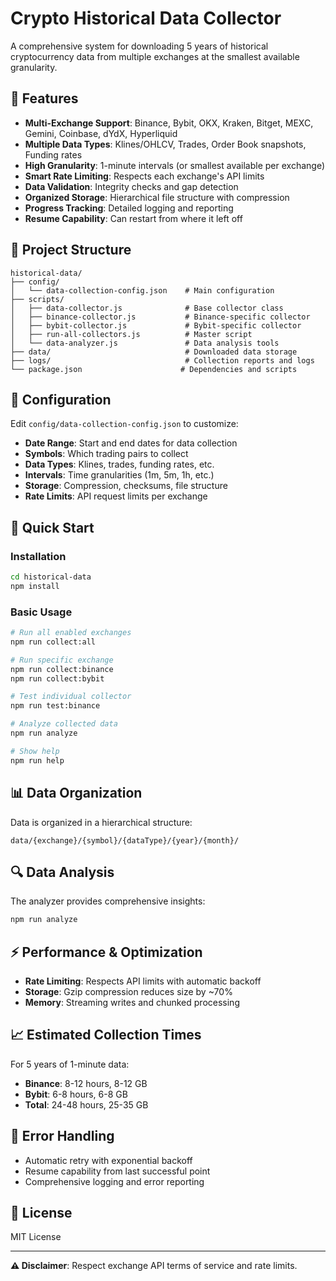 # Crypto Historical Data Collector

A comprehensive system for downloading 5 years of historical cryptocurrency data from multiple exchanges at the smallest available granularity.

## 🚀 Features

- **Multi-Exchange Support**: Binance, Bybit, OKX, Kraken, Bitget, MEXC, Gemini, Coinbase, dYdX, Hyperliquid
- **Multiple Data Types**: Klines/OHLCV, Trades, Order Book snapshots, Funding rates
- **High Granularity**: 1-minute intervals (or smallest available per exchange)
- **Smart Rate Limiting**: Respects each exchange's API limits
- **Data Validation**: Integrity checks and gap detection
- **Organized Storage**: Hierarchical file structure with compression
- **Progress Tracking**: Detailed logging and reporting
- **Resume Capability**: Can restart from where it left off

## 📁 Project Structure

```
historical-data/
├── config/
│   └── data-collection-config.json    # Main configuration
├── scripts/
│   ├── data-collector.js              # Base collector class
│   ├── binance-collector.js           # Binance-specific collector
│   ├── bybit-collector.js             # Bybit-specific collector
│   ├── run-all-collectors.js          # Master script
│   └── data-analyzer.js               # Data analysis tools
├── data/                              # Downloaded data storage
├── logs/                              # Collection reports and logs
└── package.json                      # Dependencies and scripts
```

## 🔧 Configuration

Edit `config/data-collection-config.json` to customize:

- **Date Range**: Start and end dates for data collection
- **Symbols**: Which trading pairs to collect
- **Data Types**: Klines, trades, funding rates, etc.
- **Intervals**: Time granularities (1m, 5m, 1h, etc.)
- **Storage**: Compression, checksums, file structure
- **Rate Limits**: API request limits per exchange

## 🚀 Quick Start

### Installation

```bash
cd historical-data
npm install
```

### Basic Usage

```bash
# Run all enabled exchanges
npm run collect:all

# Run specific exchange
npm run collect:binance
npm run collect:bybit

# Test individual collector
npm run test:binance

# Analyze collected data
npm run analyze

# Show help
npm run help
```

## 📊 Data Organization

Data is organized in a hierarchical structure:

```
data/{exchange}/{symbol}/{dataType}/{year}/{month}/
```

## 🔍 Data Analysis

The analyzer provides comprehensive insights:

```bash
npm run analyze
```

## ⚡ Performance & Optimization

- **Rate Limiting**: Respects API limits with automatic backoff
- **Storage**: Gzip compression reduces size by ~70%
- **Memory**: Streaming writes and chunked processing

## 📈 Estimated Collection Times

For 5 years of 1-minute data:
- **Binance**: 8-12 hours, 8-12 GB
- **Bybit**: 6-8 hours, 6-8 GB
- **Total**: 24-48 hours, 25-35 GB

## 🚨 Error Handling

- Automatic retry with exponential backoff
- Resume capability from last successful point
- Comprehensive logging and error reporting

## 📄 License

MIT License

---

**⚠️ Disclaimer**: Respect exchange API terms of service and rate limits. 
